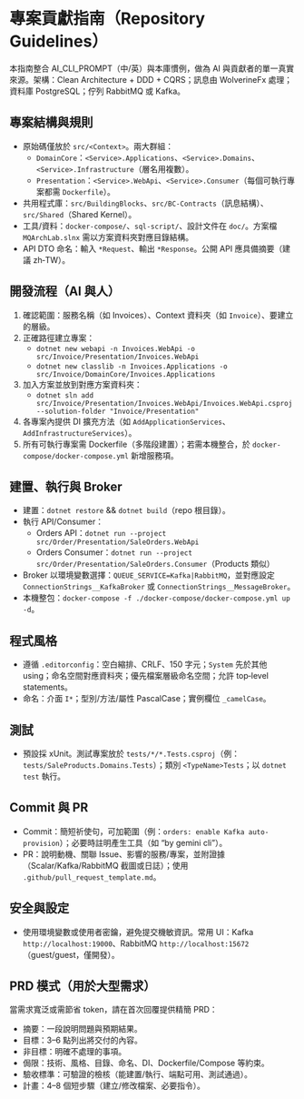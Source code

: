 # 專案貢獻指南（Repository Guidelines）

本指南整合 AI_CLI_PROMPT（中/英）與本庫慣例，做為 AI 與貢獻者的單一真實來源。架構：Clean Architecture + DDD + CQRS；訊息由 WolverineFx 處理；資料庫 PostgreSQL；佇列 RabbitMQ 或 Kafka。

## 專案結構與規則
- 原始碼僅放於 `src/<Context>`。兩大群組：
  - `DomainCore`：`<Service>.Applications`、`<Service>.Domains`、`<Service>.Infrastructure`（層名用複數）。
  - `Presentation`：`<Service>.WebApi`、`<Service>.Consumer`（每個可執行專案都需 `Dockerfile`）。
- 共用程式庫：`src/BuildingBlocks`、`src/BC-Contracts`（訊息結構）、`src/Shared`（Shared Kernel）。
- 工具/資料：`docker-compose/`、`sql-script/`、設計文件在 `doc/`。方案檔 `MQArchLab.slnx` 需以方案資料夾對應目錄結構。
- API DTO 命名：輸入 `*Request`、輸出 `*Response`。公開 API 應具備摘要（建議 zh‑TW）。

## 開發流程（AI 與人）
1) 確認範圍：服務名稱（如 Invoices）、Context 資料夾（如 `Invoice`）、要建立的層級。
2) 正確路徑建立專案：
   - `dotnet new webapi -n Invoices.WebApi -o src/Invoice/Presentation/Invoices.WebApi`
   - `dotnet new classlib -n Invoices.Applications -o src/Invoice/DomainCore/Invoices.Applications`
3) 加入方案並放到對應方案資料夾：
   - `dotnet sln add src/Invoice/Presentation/Invoices.WebApi/Invoices.WebApi.csproj --solution-folder "Invoice/Presentation"`
4) 各專案內提供 DI 擴充方法（如 `AddApplicationServices`、`AddInfrastructureServices`）。
5) 所有可執行專案需 Dockerfile（多階段建置）；若需本機整合，於 `docker-compose/docker-compose.yml` 新增服務項。

## 建置、執行與 Broker
- 建置：`dotnet restore` && `dotnet build`（repo 根目錄）。
- 執行 API/Consumer：
  - Orders API：`dotnet run --project src/Order/Presentation/SaleOrders.WebApi`
  - Orders Consumer：`dotnet run --project src/Order/Presentation/SaleOrders.Consumer`（Products 類似）
- Broker 以環境變數選擇：`QUEUE_SERVICE=Kafka|RabbitMQ`，並對應設定 `ConnectionStrings__KafkaBroker` 或 `ConnectionStrings__MessageBroker`。
- 本機整包：`docker-compose -f ./docker-compose/docker-compose.yml up -d`。

## 程式風格
- 遵循 `.editorconfig`：空白縮排、CRLF、150 字元；`System` 先於其他 using；命名空間對應資料夾；優先檔案層級命名空間；允許 top‑level statements。
- 命名：介面 `I*`；型別/方法/屬性 PascalCase；實例欄位 `_camelCase`。

## 測試
- 預設採 xUnit。測試專案放於 `tests/*/*.Tests.csproj`（例：`tests/SaleProducts.Domains.Tests`）；類別 `<TypeName>Tests`；以 `dotnet test` 執行。

## Commit 與 PR
- Commit：簡短祈使句，可加範圍（例：`orders: enable Kafka auto-provision`）；必要時註明產生工具（如 “by gemini cli”）。
- PR：說明動機、關聯 Issue、影響的服務/專案，並附證據（Scalar/Kafka/RabbitMQ 截圖或日誌）；使用 `.github/pull_request_template.md`。

## 安全與設定
- 使用環境變數或使用者密鑰，避免提交機敏資訊。常用 UI：Kafka `http://localhost:19000`、RabbitMQ `http://localhost:15672`（guest/guest，僅開發）。

## PRD 模式（用於大型需求）
當需求寬泛或需節省 token，請在首次回覆提供精簡 PRD：
- 摘要：一段說明問題與預期結果。
- 目標：3–6 點列出將交付的內容。
- 非目標：明確不處理的事項。
- 侷限：技術、風格、目錄、命名、DI、Dockerfile/Compose 等約束。
- 驗收標準：可驗證的檢核（能建置/執行、端點可用、測試通過）。
- 計畫：4–8 個短步驟（建立/修改檔案、必要指令）。
